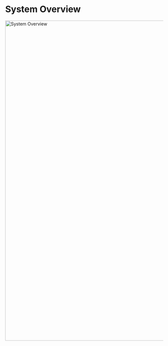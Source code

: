 # System Overview

<img width="1017" alt="System Overview" loading="lazy" src="https://github.com/TrNgTien/saarm_go/assets/66483590/6731023d-d160-4fcf-952c-342b17a28e54">

